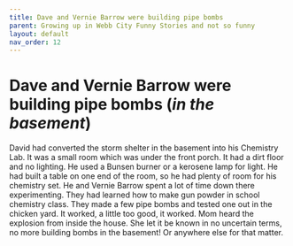 ```yaml
---
title: Dave and Vernie Barrow were building pipe bombs
parent: Growing up in Webb City Funny Stories and not so funny
layout: default
nav_order: 12
---
```


# Dave and Vernie Barrow were building pipe bombs (*in the basement*)

David had converted the storm shelter in the basement into his Chemistry Lab. It was a small room which was under the front porch. It had a dirt floor and no lighting. He used a Bunsen burner or a kerosene lamp for light. He had built a table on one end of the room, so he had plenty of room for his chemistry set.  He and Vernie Barrow spent a lot of time down there experimenting.  They had learned how to make gun powder in school chemistry class.  They made a few pipe bombs and tested one out in the chicken yard.  It worked, a little too good, it worked.  Mom heard the explosion from inside the house. She let it be known in no uncertain terms, no more building bombs in the basement! Or anywhere else for that matter.
